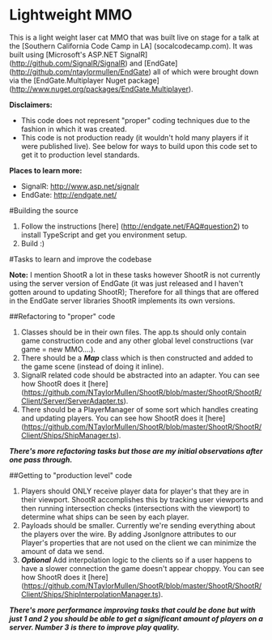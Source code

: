 Lightweight MMO
=============================

This is a light weight laser cat MMO that was built live on stage for a talk at the [Southern California Code Camp in LA] (socalcodecamp.com).  It was built using [Microsoft's ASP.NET SignalR] (http://github.com/SignalR/SignalR) and [EndGate] (http://github.com/ntaylormullen/EndGate) all of which were brought down via the [EndGate.Multiplayer Nuget package] (http://www.nuget.org/packages/EndGate.Multiplayer).

**Disclaimers:**
- This code does not represent "proper" coding techniques due to the fashion in which it was created.
- This code is not production ready (it wouldn't hold many players if it were published live).  See below for ways to build upon this code set to get it to production level standards.

**Places to learn more:**  
- SignalR: http://www.asp.net/signalr  
- EndGate: http://endgate.net/  

#Building the source

1. Follow the instructions [here] (http://endgate.net/FAQ#question2) to install TypeScript and get you environment setup.
2. Build :)

#Tasks to learn and improve the codebase

**Note:** I mention ShootR a lot in these tasks however ShootR is not currently using the server version of EndGate (it was just released and I haven't gotten around to updating ShootR);  Therefore for all things that are offered in the EndGate server libraries ShootR implements its own versions.

##Refactoring to "proper" code
1. Classes should be in their own files.  The app.ts should only contain game construction code and any other global level constructions (var game = new MMO....).
2. There should be a ***Map*** class which is then constructed and added to the game scene (instead of doing it inline).
3. SignalR related code should be abstracted into an adapter.  You can see how ShootR does it [here] (https://github.com/NTaylorMullen/ShootR/blob/master/ShootR/ShootR/Client/Server/ServerAdapter.ts).
4. There should be a PlayerManager of some sort which handles creating and updating players.  You can see how ShootR does it [here] (https://github.com/NTaylorMullen/ShootR/blob/master/ShootR/ShootR/Client/Ships/ShipManager.ts).

***There's more refactoring tasks but those are my initial observations after one pass through.***

##Getting to "production level" code
1. Players should ONLY receive player data for player's that they are in their viewport.  ShootR accomplishes this by tracking user viewports and then running intersection checks (intersections with the viewport) to determine what ships can be seen by each player.
2. Payloads should be smaller.  Currently we're sending everything about the players over the wire.  By adding JsonIgnore attributes to our Player's properties that are not used on the client we can minimize the amount of data we send.
3. ***Optional*** Add interpolation logic to the clients so if a user happens to have a slower connection the game doesn't appear choppy. You can see how ShootR does it [here] (https://github.com/NTaylorMullen/ShootR/blob/master/ShootR/ShootR/Client/Ships/ShipInterpolationManager.ts).

***There's more performance improving tasks that could be done but with just 1 and 2 you should be able to get a significant amount of players on a server.  Number 3 is there to improve play quality.***
